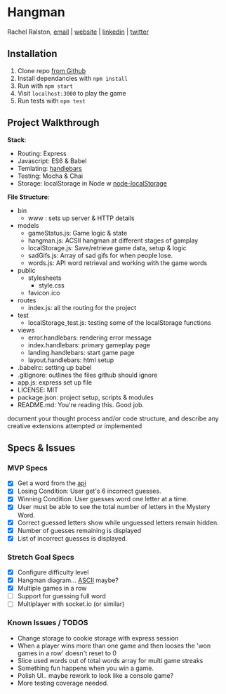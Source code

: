 # Hangman
Rachel Ralston, 
[email](rachel@rachelralston.com)  |  [website](http://www.rachelralston.com)  |  [linkedin](http://www.linkedin.com/in/rachelralston)  |  [twitter](http://www.twitter.com/@rachelralston)

## Installation 
1. Clone repo [from Github](https://github.com/rachel-ftw/hangman)
2. Install dependancies with `npm install`
3. Run with `npm start`
4. Visit `localhost:3000` to play the game
5. Run tests with `npm test`

## Project Walkthrough

**Stack**: 
- Routing: Express
- Javascript: ES6 & Babel
- Temlating: [handlebars](http://handlebarsjs.com/)
- Testing: Mocha & Chai
- Storage: localStorage in Node w [node-localStorage](https://github.com/lmaccherone/node-localstorage)

**File Structure**:
- bin
    + www : sets up server & HTTP details
- models
    + gameStatus.js: Game logic & state
    + hangman.js: ACSII hangman at different stages of gamplay
    + localStorage.js: Save/retrieve game data, setup & logic
    + sadGifs.js: Array of sad gifs for when people lose.
    + words.js: API word retrieval and working with the game words
- public
    + stylesheets
        * style.css
    + favicon.ico
- routes
    + index.js: all the routing for the project
- test
    + localStorage_test.js: testing some of the localStorage functions 
- views
    + error.handlebars: rendering error message
    + index.handlebars: primary gameplay page
    + landing.handlebars: start game page
    + layout.handlebars: html setup
- .babelrc: setting up babel
- .gitignore: outlines the files github should ignore
- app.js: express set up file
- LICENSE: MIT
- package.json: project setup, scripts & modules
- README.md: You're reading this. Good job.

 document your thought process and/or code structure, and describe any creative
extensions attempted or implemented

## Specs & Issues

### MVP Specs
- [X] Get a word from the [api](http://linkedin-reach.hagbpyjegb.us-west-2.elasticbeanstalk.com/words)
- [X] Losing Condition: User get's 6 incorrect guesses.
- [X] Winning Condition: User guesses word one letter at a time.
- [X] User must be able to see the total number of letters in the Mystery Word.
- [X] Correct guessed letters show while unguessed letters remain hidden.
- [X] Number of guesses remaining is displayed
- [X] List of incorrect guesses is displayed.

### Stretch Goal Specs
- [X] Configure difficulty level
- [X] Hangman diagram... [ASCII](http://ascii.co.uk/art/hangman) maybe? 
- [X] Multiple games in a row
- [ ] Support for guessing full word
- [ ] Multiplayer with socket.io (or similar)

### Known Issues / TODOS
- Change storage to cookie storage with express session
- When a player wins more than one game and then looses the 'won games in a row' doesn't reset to 0
- Slice used words out of total words array for multi game streaks
- Something fun happens when you win a game.
- Polish UI.. maybe rework to look like a console game?
- More testing coverage needed.